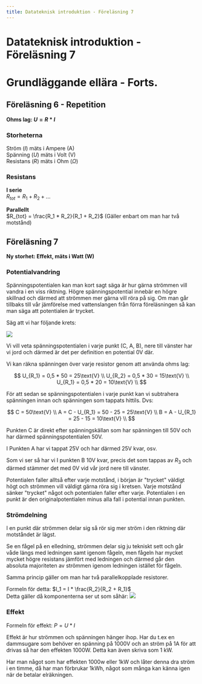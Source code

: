 ```yaml
---
title: Datateknisk introduktion - Föreläsning 7
---
```


# Datateknisk introduktion - Föreläsning 7

# Grundläggande ellära - Forts.

## Föreläsning 6 - Repetition

**Ohms lag: $U = R*I$**

### Storheterna

Ström ($I$) mäts i Ampere (A)  
Spänning ($U$) mäts i Volt (V)  
Resistans ($R$) mäts i Ohm ($\Omega$)

### Resistans

**I serie**  
$R_{tot} = R_1 + R_2 + ...$

**Parallellt**  
$R_{tot} = \frac{R_1 * R_2}{R_1 + R_2}$ (Gäller enbart om man har två motstånd)

## Föreläsning 7

**Ny storhet: Effekt, mäts i Watt (W)**

### Potentialvandring

Spänningspotentialen kan man kort sagt säga är hur gärna strömmen vill vandra i en viss riktning. Högre spänningspotential innebär en högre skillnad och därmed att strömmen mer gärna vill röra på sig. Om man går tillbaks till vår jämförelse med vattenslangen från förra föreläsningen så kan man säga att potentialen är trycket.

Säg att vi har följande krets:

![](/intro_forelasning_7/krets.png)

Vi vill veta spänningspotentialen i varje punkt (C, A, B), nere till vänster har vi jord och därmed är det per definition en potential 0V där.

Vi kan räkna spänningen över varje resistor genom att använda ohms lag:

$$
U_{R_1} = 0,5 * 50 = 25\text{V} \\
U_{R_2} = 0,5 * 30 = 15\text{V} \\
U_{R_1} = 0,5 * 20 = 10\text{V} \\
$$

För att sedan se spänningspotentialen i varje punkt kan vi subtrahera spänningen innan och spänningen som tappats hittils. Dvs:

$$
C = 50\text{V} \\
A = C - U_{R_1} = 50 - 25 = 25\text{V} \\
B = A - U_{R_1} = 25 - 15 = 10\text{V} \\
$$

Punkten C är direkt efter spänningskällan som har spänningen till 50V och har därmed spänningspotentialen 50V.

I Punkten A har vi tappat 25V och har därmed 25V kvar, osv.

Som vi ser så har vi I punkten B 10V kvar, precis det som tappas av $R_3$ och därmed stämmer det med 0V vid vår jord nere till vänster.

Potentialen faller alltså efter varje motstånd, i början är "trycket" väldigt högt och strömmen vill väldigt gärna röra sig i kretsen. Varje motstånd sänker "trycket" något och potentialen faller efter varje. Potentialen i en punkt är den originalpotentialen minus alla fall i potential innan punkten.

### Strömdelning

I en punkt där strömmen delar sig så rör sig mer ström i den riktning där motståndet är lägst.

Se en fågel på en elledning, strömmen delar sig ju tekniskt sett och går våde längs med ledningen samt igenom fågeln, men fågeln har mycket mycket högre resistans jämfört med ledningen och därmed går den absoluta majoriteten av strömmen igenom ledningen istället för fågeln.

Samma princip gäller om man har två parallelkopplade resistorer.

Formeln för detta: $I_1 = I * \frac{R_2}{R_2 + R_1}$  
Detta gäller då komponenterna ser ut som såhär:
![](/intro_forelasning_7/krets2.png)

### Effekt

Formeln för effekt: $P = U * I$

Effekt är hur strömmen och spänningen hänger ihop. Har du t.ex en dammsugare som behöver en spänning på 1000V och an ström på 1A för att drivas så har den effekten 1000W. Detta kan även skriva som 1 kW.

Har man något som har effekten 1000w eller 1kW och låter denna dra ström i en timme, då har man förbrukar 1kWh, något som många kan känna igen när de betalar elräkningen.
